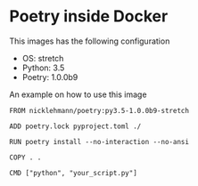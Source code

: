 Poetry inside Docker
====================

This images has the following configuration

- OS: stretch
- Python: 3.5
- Poetry: 1.0.0b9

An example on how to use this image

```
FROM nicklehmann/poetry:py3.5-1.0.0b9-stretch

ADD poetry.lock pyproject.toml ./

RUN poetry install --no-interaction --no-ansi

COPY . .

CMD ["python", "your_script.py"]
```
